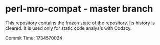 # perl-mro-compat - master branch

This repository contains the frozen state of the repository.
Its history is cleared. It is used only for static code
analysis with Codacy.

Commit Time: 1734570024
